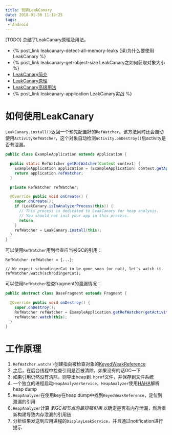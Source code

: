 ```yaml
---
title: 玩转LeakCanary
date: 2018-01-30 11:18:25
tags:
 - Android
---
```

[TODO] 总结了LeakCanary原理及用法。
<!--more-->

+ {% post_link leakcanary-detect-all-memory-leaks (译)为什么要使用LeakCanary %}
+ {% post_link leakcanary-get-object-size LeakCanary之如何获取对象大小 %}
+ [LeakCanary简介](#)
+ [LeakCanary原理](#)
+ [LeakCanary高级用法](#)
+ {% post_link leakcanary-application LeakCanary实战 %}

# 如何使用LeakCanary

`LeakCanary.install()`返回一个预先配置好的`RefWatcher`。该方法同时还会自动使用`ActivityRefWatcher`，这个对象自动检测`Activity.onDestroy()`后activity是否有泄漏。

```java
public class ExampleApplication extends Application {

  public static RefWatcher getRefWatcher(Context context) {
    ExampleApplication application = (ExampleApplication) context.getApplicationContext();
    return application.refWatcher;
  }

  private RefWatcher refWatcher;

  @Override public void onCreate() {
    super.onCreate();
    if (LeakCanary.isInAnalyzerProcess(this)) {
      // This process is dedicated to LeakCanary for heap analysis.
      // You should not init your app in this process.
      return;
    }
    refWatcher = LeakCanary.install(this);
  }
}
```

可以使用`RefWatcher`用到检查应当被GC的引用：

```
RefWatcher refWatcher = {...};

// We expect schrodingerCat to be gone soon (or not), let's watch it.
refWatcher.watch(schrodingerCat);
```

可以使用`RefWatcher`检查fragment的泄漏情况：

```java
public abstract class BaseFragment extends Fragment {

  @Override public void onDestroy() {
    super.onDestroy();
    RefWatcher refWatcher = ExampleApplication.getRefWatcher(getActivity());
    refWatcher.watch(this);
  }
}
```

# 工作原理
1. `RefWatcher.watch()`创建指向被检查对象的[KeyedWeakReference](https://github.com/square/leakcanary/blob/master/leakcanary-watcher/src/main/java/com/squareup/leakcanary/KeyedWeakReference.java)
2. 之后，在后台线程中检查引用是否被清除，如果没有的话GC一下
3. 如果引用仍然没有清除，则导出heap到`.hprof`文件，并保存到文件系统
4. 一个独立的进程启动`HeapAnalyzerService`，`HeapAnalyzer`使用[HAHA](https://github.com/square/haha)解析heap dump
5. `HeapAnalyzer`在使用key在heap dump中找到`KeyedWeakReference`，定位到泄漏的引用
6. `HeapAnalyzer`计算 *到GC根节点的最短强引用* 以确定是否有内存泄漏，然后重新构建导致内存泄漏的引用链
7. 分析结果发送到应用进程的`DisplayLeakService`，并且通过notification进行提示